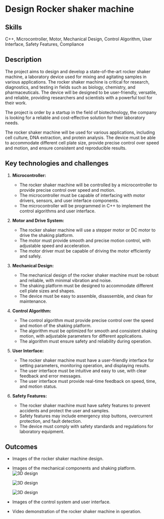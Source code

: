 # Design Rocker shaker machine

## Skills

C++, Microcontroller, Motor, Mechanical Design, Control Algorithm, User Interface, Safety Features, Compliance

## Description

The project aims to design and develop a state-of-the-art rocker shaker machine, a laboratory device used for mixing and agitating samples in various applications. The rocker shaker machine is critical for research, diagnostics, and testing in fields such as biology, chemistry, and pharmaceuticals. The device will be designed to be user-friendly, versatile, and reliable, providing researchers and scientists with a powerful tool for their work.

The project is order by a startup in the field of biotechnology, the company is looking for a reliable and cost-effective solution for their laboratory needs.

The rocker shaker machine will be used for various applications, including cell culture, DNA extraction, and protein analysis. The device must be able to accommodate different cell plate size, provide precise control over speed and motion, and ensure consistent and reproducible results.

## Key technologies and challenges

1. **Microcontroller:**
   - The rocker shaker machine will be controlled by a microcontroller to provide precise control over speed and motion.
   - The microcontroller must be capable of interfacing with motor drivers, sensors, and user interface components.
   - The microcontroller will be programmed in C++ to implement the control algorithms and user interface.

2. **Motor and Drive System:**
   - The rocker shaker machine will use a stepper motor or DC motor to drive the shaking platform.
   - The motor must provide smooth and precise motion control, with adjustable speed and acceleration.
   - The motor driver must be capable of driving the motor efficiently and safely.

3. **Mechanical Design:**
   - The mechanical design of the rocker shaker machine must be robust and reliable, with minimal vibration and noise.
   - The shaking platform must be designed to accommodate different cell plate sizes and shapes.
   - The device must be easy to assemble, disassemble, and clean for maintenance.
4. **Control Algorithm:**
   - The control algorithm must provide precise control over the speed and motion of the shaking platform.
   - The algorithm must be optimized for smooth and consistent shaking motion, with adjustable parameters for different applications.
   - The algorithm must ensure safety and reliability during operation.
5. **User Interface:**
   - The rocker shaker machine must have a user-friendly interface for setting parameters, monitoring operation, and displaying results.
   - The user interface must be intuitive and easy to use, with clear feedback and error messages.
   - The user interface must provide real-time feedback on speed, time, and motion status.
6. **Safety Features:** 
   - The rocker shaker machine must have safety features to prevent accidents and protect the user and samples.
   - Safety features may include emergency stop buttons, overcurrent protection, and fault detection.
   - The device must comply with safety standards and regulations for laboratory equipment.

## Outcomes

- Images of the rocker shaker machine design.
- Images of the mechanical components and shaking platform.
  ![3D design](/images/rocker/3ddesign1.png)

    ![3D design](/images/rocker/3ddesign3.png)

    ![3D design](/images/rocker/3ddesign2.png)
  
- Images of the control system and user interface.
- Video demonstration of the rocker shaker machine in operation.
